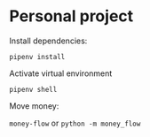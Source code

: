 # Personal project

Install dependencies:

`pipenv install`

Activate virtual environment

`pipenv shell`

Move money:

`money-flow` or `python -m money_flow`